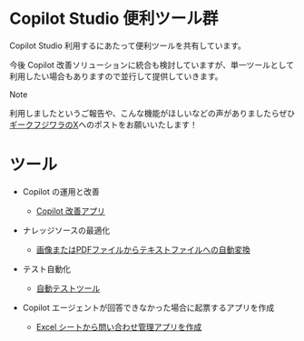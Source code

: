 # Copilot Studio 便利ツール群
Copilot Studio 利用するにあたって便利ツールを共有しています。

今後 Copilot 改善ソリューションに統合も検討していますが、単一ツールとして利用したい場合もありますので並行して提供していきます。

> [!Note]
> 利用しましたというご報告や、こんな機能がほしいなどの声がありましたらぜひ[ギークフジワラのX](https://x.com/geekfujiwara)へのポストをお願いいたします！


# ツール
* Copilot の運用と改善
  - [Copilot 改善アプリ](https://github.com/geekfujiwara/CopilotImprove)

* ナレッジソースの最適化
  - [画像またはPDFファイルからテキストファイルへの自動変換](https://github.com/geekfujiwara/CopilotStudioToolKit/blob/main/TextFileConverter.md)

* テスト自動化
  - [自動テストツール](https://github.com/geekfujiwara/CopilotStudioToolKit/blob/main/CopilotStudioTestAutomation.md)

* Copilot エージェントが回答できなかった場合に起票するアプリを作成
  - [Excel シートから問い合わせ管理アプリを作成](https://github.com/geekfujiwara/CopilotStudioToolKit/blob/main/Excel2App.md)
